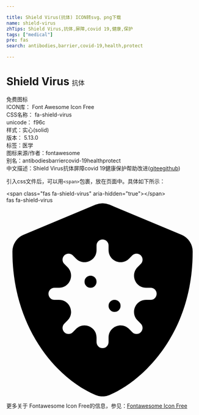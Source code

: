 ```yaml
---

title: Shield Virus(抗体) ICON转svg、png下载
name: shield-virus
zhTips: Shield Virus,抗体,屏障,covid 19,健康,保护
tags: ["medical"]
pre: fas
search: antibodies,barrier,covid-19,health,protect

---
```


# Shield Virus  <small style="font-size: 60%;font-weight: 100">抗体</small>


<div class="detail-page">
<p>
<span><span class="badge-success badge">免费图标</span> </span>
<br/>
<span>
ICON库：
<span class="badge-secondary badge">Font Awesome Icon Free</span> 
</span>
<br/>
<span>
CSS名称：
<span class="badge-secondary badge">fa-shield-virus</span> 
</span>
<br/>
<span>
unicode：
<span class="badge-secondary badge">f96c</span> 
<copy-btn content='f96c' btn-title=""></copy-btn>
<copy-btn :content='String.fromCodePoint(parseInt("f96c", 16))' btn-title="复制U"></copy-btn>
</span><br/><span>样式：<span class="badge-light badge">实心(solid)</span></span>
<br/>
<span>
版本：
<span class="badge-secondary badge">5.13.0</span> 
</span><br/><span>标签：<span class="badge-light badge"><router-link to="/tags/medical.html">医学</router-link></span></span>
<br/>
<span>图标来源/作者：<span class="badge-light badge">fontawesome</span></span> 
<br/>
<span>别名：<span class="badge-light badge">antibodies</span><span class="badge-light badge">barrier</span><span class="badge-light badge">covid-19</span><span class="badge-light badge">health</span><span class="badge-light badge">protect</span></span><br/><span class="zh-detail">中文描述：<span class="badge-primary badge">Shield Virus</span><span class="badge-primary badge">抗体</span><span class="badge-primary badge">屏障</span><span class="badge-primary badge">covid 19</span><span class="badge-primary badge">健康</span><span class="badge-primary badge">保护</span><span class="help-link"><span>帮助改进</span>(<a href="https://gitee.com/liuwave/icon-helper/edit/master/json/fontawesome/solid/shield-virus.json" target="_blank" rel="noopener noreferrer">gitee</a><a href="https://github.com/liuwave/icon-helper/edit/master/json/fontawesome/solid/shield-virus.json" target="_blank" rel="noopener noreferrer">github</a></span>)</span><br/>
</p>
</div>
<div class="alert alert-dark">
  <i class="fas fa-shield-virus fa-xs"></i>
  <i class="fas fa-shield-virus fa-sm"></i>
  <i class="fas fa-shield-virus fa-lg"></i>
  <i class="fas fa-shield-virus fa-2x"></i>
  <i class="fas fa-shield-virus fa-3x"></i>
  <i class="fas fa-shield-virus fa-5x"></i>
  <i class="fas fa-shield-virus fa-7x"></i>
</div>
<div>
  <p>引入css文件后，可以用<code>&lt;span&gt;</code>包裹，放在页面中。具体如下所示：    
  </p>
  <div class="alert alert-primary" style="font-size: 14px">
    &lt;span class="fas fa-shield-virus" aria-hidden="true"&gt;&lt;/span&gt;
    <copy-btn content='<span class="fas fa-shield-virus" aria-hidden="true"></span>'></copy-btn>
  </div>
  <div class="alert alert-secondary">
    <i class="fas fa-shield-virus"
    style="font-size: 24px"
    aria-hidden="true"></i> fas fa-shield-virus
    <copy-btn content="fas fa-shield-virus" btn-title="复制图标名称"></copy-btn>
  </div>
</div>
<div id="svg" class="svg-wrap">
<svg xmlns="http://www.w3.org/2000/svg" viewBox="0 0 512 512"><path d="M224,192a16,16,0,1,0,16,16A16,16,0,0,0,224,192ZM466.5,83.68l-192-80A57.4,57.4,0,0,0,256.05,0a57.4,57.4,0,0,0-18.46,3.67l-192,80A47.93,47.93,0,0,0,16,128C16,326.5,130.5,463.72,237.5,508.32a48.09,48.09,0,0,0,36.91,0C360.09,472.61,496,349.3,496,128A48,48,0,0,0,466.5,83.68ZM384,256H371.88c-28.51,0-42.79,34.47-22.63,54.63l8.58,8.57a16,16,0,1,1-22.63,22.63l-8.57-8.58C306.47,313.09,272,327.37,272,355.88V368a16,16,0,0,1-32,0V355.88c0-28.51-34.47-42.79-54.63-22.63l-8.57,8.58a16,16,0,0,1-22.63-22.63l8.58-8.57c20.16-20.16,5.88-54.63-22.63-54.63H128a16,16,0,0,1,0-32h12.12c28.51,0,42.79-34.47,22.63-54.63l-8.58-8.57a16,16,0,0,1,22.63-22.63l8.57,8.58c20.16,20.16,54.63,5.88,54.63-22.63V112a16,16,0,0,1,32,0v12.12c0,28.51,34.47,42.79,54.63,22.63l8.57-8.58a16,16,0,0,1,22.63,22.63l-8.58,8.57C329.09,189.53,343.37,224,371.88,224H384a16,16,0,0,1,0,32Zm-96,0a16,16,0,1,0,16,16A16,16,0,0,0,288,256Z"/></svg>
</div>
<detail full-name='fa-shield-virus'></detail>
    
<div><p>更多关于  Fontawesome Icon Free的信息，参见：<a target="_blank" href="https://iconhelper.cn/fontawesome.html">Fontawesome Icon Free</a>
</p></div>
